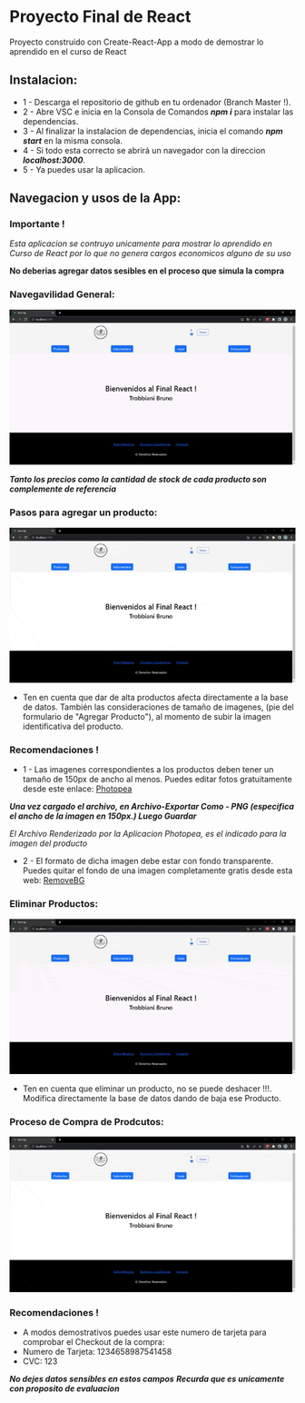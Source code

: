 # Proyecto Final de React

Proyecto construido con Create-React-App a modo de demostrar lo aprendido en el curso de React

## Instalacion:

* 1 - Descarga el repositorio de github en tu ordenador (Branch Master !).
* 2 - Abre VSC e inicia en la Consola de Comandos ***npm i*** para instalar las dependencias.
* 3 - Al finalizar la instalacion de dependencias, inicia el comando ***npm start*** en la misma consola.
* 4 - Si todo esta correcto se abrirá un navegador con la direccion ***localhost:3000***.
* 5 - Ya puedes usar la aplicacion.

## Navegacion y usos de la App:

### Importante !

*Esta aplicacion se contruyo unicamente para mostrar lo aprendido en Curso de React por lo que no genera cargos economicos alguno de su uso*

**No deberias agregar datos sesibles en el proceso que simula la compra**


### Navegavilidad General:
![Navegabilidad](./public/gifReadme/Navegavivlidad.gif)

***Tanto los precios como la cantidad de stock de cada producto son complemente de referencia***

### Pasos para agregar un producto:
![Agregar](./public/gifReadme/AgregarProducto.gif)

* Ten en cuenta que dar de alta productos afecta directamente a la base de datos. También las consideraciones de tamaño de imagenes, (pie del formulario de "Agregar Producto"), al momento de subir la imagen identificativa del producto.

### Recomendaciones !

* 1 - Las imagenes correspondientes a los productos deben tener un tamaño de 150px de ancho al menos.
Puedes editar fotos gratuitamente desde este enlace:
[Photopea](https://www.photopea.com/)

***Una vez cargado el archivo, en Archivo-Exportar Como - PNG (especifica el ancho de la imagen en 150px.) Luego Guardar***

*El Archivo Renderizado por la Aplicacion Photopea, es el indicado para la imagen del producto*
            
* 2 - El formato de dicha imagen debe estar con fondo transparente. Puedes quitar el fondo de una imagen completamente gratis desde esta web: 
[RemoveBG](https://www.remove.bg/es)

### Eliminar Productos:
![Eliminar](./public/gifReadme/Eliminar%20Prodcuto.gif)

* Ten en cuenta que eliminar un producto, no se puede deshacer !!!. Modifica directamente la base de datos dando de baja ese Producto.

### Proceso de Compra de Prodcutos:
![Comprar](./public/gifReadme/Compra%20Prodcutos.gif)
    
### Recomendaciones !
* A modos demostrativos puedes usar este numero de tarjeta para comprobar el Checkout de la compra:
* Numero de Tarjeta: 1234658987541458
* CVC: 123

***No dejes datos sensibles en estos campos***
***Recurda que es unicamente con proposito de evaluacion***




